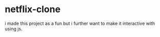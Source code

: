 # netflix-clone
i made this project as a fun but i further want to make it interactive with using js.
